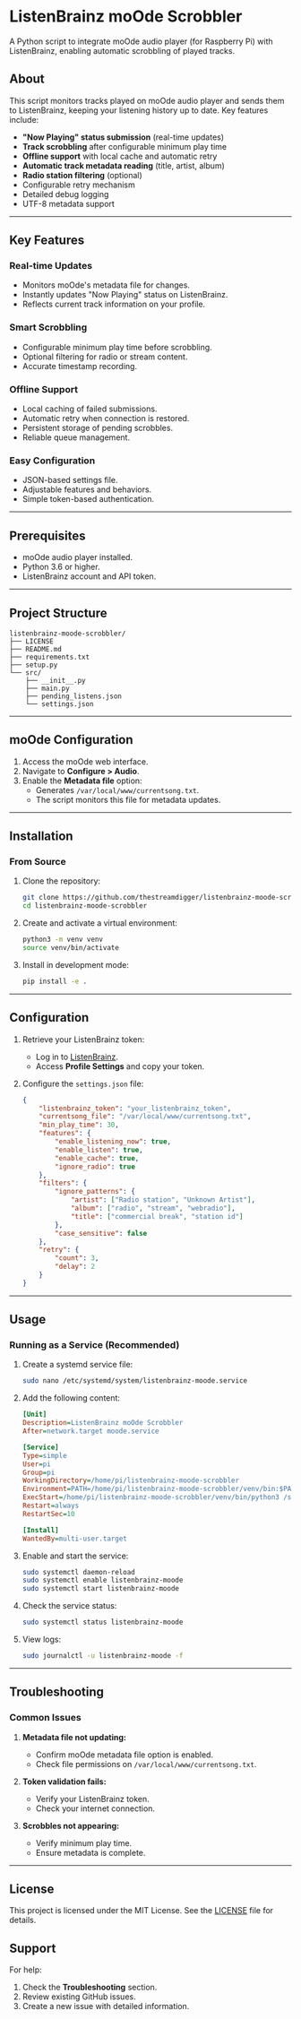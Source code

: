 # ListenBrainz moOde Scrobbler

A Python script to integrate moOde audio player (for Raspberry Pi) with ListenBrainz, enabling automatic scrobbling of played tracks.

## About

This script monitors tracks played on moOde audio player and sends them to ListenBrainz, keeping your listening history up to date. Key features include:

- **"Now Playing" status submission** (real-time updates)
- **Track scrobbling** after configurable minimum play time
- **Offline support** with local cache and automatic retry
- **Automatic track metadata reading** (title, artist, album)
- **Radio station filtering** (optional)
- Configurable retry mechanism
- Detailed debug logging
- UTF-8 metadata support

---

## Key Features

### Real-time Updates
- Monitors moOde's metadata file for changes.
- Instantly updates "Now Playing" status on ListenBrainz.
- Reflects current track information on your profile.

### Smart Scrobbling
- Configurable minimum play time before scrobbling.
- Optional filtering for radio or stream content.
- Accurate timestamp recording.

### Offline Support
- Local caching of failed submissions.
- Automatic retry when connection is restored.
- Persistent storage of pending scrobbles.
- Reliable queue management.

### Easy Configuration
- JSON-based settings file.
- Adjustable features and behaviors.
- Simple token-based authentication.

---

## Prerequisites

- moOde audio player installed.
- Python 3.6 or higher.
- ListenBrainz account and API token.

---

## Project Structure

```plaintext
listenbrainz-moode-scrobbler/
├── LICENSE
├── README.md
├── requirements.txt
├── setup.py
└── src/
    ├── __init__.py
    ├── main.py
    ├── pending_listens.json
    └── settings.json
```

---

## moOde Configuration

1. Access the moOde web interface.
2. Navigate to **Configure > Audio**.
3. Enable the **Metadata file** option:
   - Generates `/var/local/www/currentsong.txt`.
   - The script monitors this file for metadata updates.

---

## Installation

### From Source

1. Clone the repository:
   ```bash
   git clone https://github.com/thestreamdigger/listenbrainz-moode-scrobbler.git
   cd listenbrainz-moode-scrobbler
   ```

2. Create and activate a virtual environment:
   ```bash
   python3 -m venv venv
   source venv/bin/activate
   ```

3. Install in development mode:
   ```bash
   pip install -e .
   ```

---

## Configuration

1. Retrieve your ListenBrainz token:
   - Log in to [ListenBrainz](https://listenbrainz.org).
   - Access **Profile Settings** and copy your token.

2. Configure the `settings.json` file:
   ```json
   {
       "listenbrainz_token": "your_listenbrainz_token",
       "currentsong_file": "/var/local/www/currentsong.txt",
       "min_play_time": 30,
       "features": {
           "enable_listening_now": true,
           "enable_listen": true,
           "enable_cache": true,
           "ignore_radio": true
       },
       "filters": {
           "ignore_patterns": {
               "artist": ["Radio station", "Unknown Artist"],
               "album": ["radio", "stream", "webradio"],
               "title": ["commercial break", "station id"]
           },
           "case_sensitive": false
       },
       "retry": {
           "count": 3,
           "delay": 2
       }
   }
   ```

---

## Usage

### Running as a Service (Recommended)

1. Create a systemd service file:
   ```bash
   sudo nano /etc/systemd/system/listenbrainz-moode.service
   ```

2. Add the following content:
   ```ini
   [Unit]
   Description=ListenBrainz moOde Scrobbler
   After=network.target moode.service

   [Service]
   Type=simple
   User=pi
   Group=pi
   WorkingDirectory=/home/pi/listenbrainz-moode-scrobbler
   Environment=PATH=/home/pi/listenbrainz-moode-scrobbler/venv/bin:$PATH
   ExecStart=/home/pi/listenbrainz-moode-scrobbler/venv/bin/python3 /src/main.py
   Restart=always
   RestartSec=10

   [Install]
   WantedBy=multi-user.target
   ```

3. Enable and start the service:
   ```bash
   sudo systemctl daemon-reload
   sudo systemctl enable listenbrainz-moode
   sudo systemctl start listenbrainz-moode
   ```

4. Check the service status:
   ```bash
   sudo systemctl status listenbrainz-moode
   ```

5. View logs:
   ```bash
   sudo journalctl -u listenbrainz-moode -f
   ```

---

## Troubleshooting

### Common Issues

1. **Metadata file not updating:**
   - Confirm moOde metadata file option is enabled.
   - Check file permissions on `/var/local/www/currentsong.txt`.

2. **Token validation fails:**
   - Verify your ListenBrainz token.
   - Check your internet connection.

3. **Scrobbles not appearing:**
   - Verify minimum play time.
   - Ensure metadata is complete.

---

## License

This project is licensed under the MIT License. See the [LICENSE](LICENSE) file for details.

## Support

For help:
1. Check the **Troubleshooting** section.
2. Review existing GitHub issues.
3. Create a new issue with detailed information.
